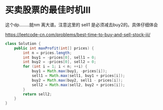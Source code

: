 # 买卖股票的最佳时机Ⅲ
这个dp........就nm 离大谱。注意这里的 sell1 是必须减去buy2的。具体仔细体会

https://leetcode-cn.com/problems/best-time-to-buy-and-sell-stock-iii/
```java
class Solution {
    public int maxProfit(int[] prices) {
        int n = prices.length;
        int buy1 = -prices[0], sell1 = 0;
        int buy2 = -prices[0], sell2 = 0;
        for (int i = 1; i < n; ++i) {
            buy1 = Math.max(buy1, -prices[i]);
            sell1 = Math.max(sell1, buy1 + prices[i]);
            buy2 = Math.max(buy2, sell1 - prices[i]);
            sell2 = Math.max(sell2, buy2 + prices[i]);
        }
        return sell2;
    }
}
```
